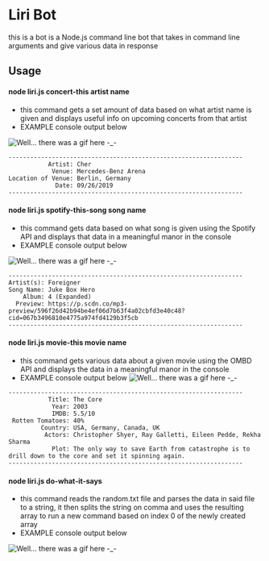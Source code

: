 # Liri Bot

this is a bot is a Node.js command line bot that takes in command line arguments and give various data in response

## Usage

#### node liri.js concert-this artist name

- this command gets a set amount of data based on what artist name is given and displays useful info on upcoming concerts from that artist
- EXAMPLE console output below

![Well... there was a gif here -_-](https://i.imgur.com/uNq1h15.gif)

```
-----------------------------------------------------------------
           Artist: Cher
            Venue: Mercedes-Benz Arena
Location of Venue: Berlin, Germany
             Date: 09/26/2019
-----------------------------------------------------------------
```

#### node liri.js spotify-this-song song name

- this command gets data based on what song is given using the Spotify API and displays that data in a meaningful manor in the console
- EXAMPLE console output below


![Well... there was a gif here -_-](https://i.imgur.com/2j7On7e.gif)
```
-----------------------------------------------------------------
Artist(s): Foreigner
Song Name: Juke Box Hero
    Album: 4 (Expanded)
  Preview: https://p.scdn.co/mp3-preview/596f26d42b94be4ef06d7b63f4a02cbfd3e40c48?cid=067b3496810e4775a974fd4129b3f5cb
-----------------------------------------------------------------
```

#### node liri.js movie-this movie name

- this command gets various data about a given movie using the OMBD API and displays the data in a meaningful manor in the console
- EXAMPLE console output below
![Well... there was a gif here -_-](https://i.imgur.com/dl2w212.gif)

```
-----------------------------------------------------------------
           Title: The Core
            Year: 2003
            IMDB: 5.5/10
 Rotten Tomatoes: 40%
         Country: USA, Germany, Canada, UK
          Actors: Christopher Shyer, Ray Galletti, Eileen Pedde, Rekha Sharma
            Plot: The only way to save Earth from catastrophe is to drill down to the core and set it spinning again.
-----------------------------------------------------------------
```

#### node liri.js do-what-it-says

- this command reads the random.txt file and parses the data in said file to a string, it then splits the string on comma and uses the resulting array to run a new command based on index 0 of the newly created array
- EXAMPLE console output below

![Well... there was a gif here -_-](https://i.imgur.com/ETnRzvU.gif)
